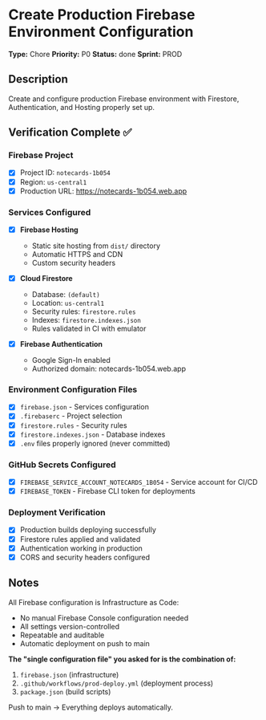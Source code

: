 # Create Production Firebase Environment Configuration

**Type:** Chore
**Priority:** P0
**Status:** done
**Sprint:** PROD

## Description
Create and configure production Firebase environment with Firestore, Authentication, and Hosting properly set up.

## Verification Complete ✅

### Firebase Project
- [x] Project ID: `notecards-1b054`
- [x] Region: `us-central1`
- [x] Production URL: https://notecards-1b054.web.app

### Services Configured
- [x] **Firebase Hosting**
  - Static site hosting from `dist/` directory
  - Automatic HTTPS and CDN
  - Custom security headers

- [x] **Cloud Firestore**
  - Database: `(default)`
  - Location: `us-central1`
  - Security rules: `firestore.rules`
  - Indexes: `firestore.indexes.json`
  - Rules validated in CI with emulator

- [x] **Firebase Authentication**
  - Google Sign-In enabled
  - Authorized domain: notecards-1b054.web.app

### Environment Configuration Files
- [x] `firebase.json` - Services configuration
- [x] `.firebaserc` - Project selection
- [x] `firestore.rules` - Security rules
- [x] `firestore.indexes.json` - Database indexes
- [x] `.env` files properly ignored (never committed)

### GitHub Secrets Configured
- [x] `FIREBASE_SERVICE_ACCOUNT_NOTECARDS_1B054` - Service account for CI/CD
- [x] `FIREBASE_TOKEN` - Firebase CLI token for deployments

### Deployment Verification
- [x] Production builds deploying successfully
- [x] Firestore rules applied and validated
- [x] Authentication working in production
- [x] CORS and security headers configured

## Notes
All Firebase configuration is Infrastructure as Code:
- No manual Firebase Console configuration needed
- All settings version-controlled
- Repeatable and auditable
- Automatic deployment on push to main

**The "single configuration file" you asked for is the combination of:**
1. `firebase.json` (infrastructure)
2. `.github/workflows/prod-deploy.yml` (deployment process)
3. `package.json` (build scripts)

Push to main → Everything deploys automatically.
